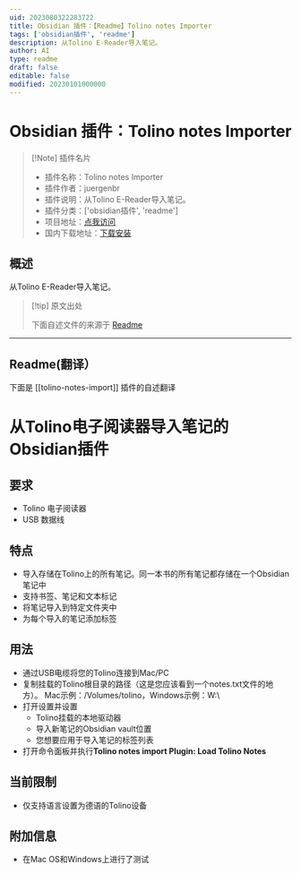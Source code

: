 ```yaml
---
uid: 2023080322283722
title: Obsidian 插件：【Readme】Tolino notes Importer
tags: ['obsidian插件', 'readme']
description: 从Tolino E-Reader导入笔记。
author: AI
type: readme
draft: false
editable: false
modified: 20230101000000
---
```


# Obsidian 插件：Tolino notes Importer

> [!Note] 插件名片
> - 插件名称：Tolino notes Importer
> - 插件作者：juergenbr
> - 插件说明：从Tolino E-Reader导入笔记。
> - 插件分类：['obsidian插件', 'readme']
> - 项目地址：[点我访问](https://github.com/juergenbr/obsidian-tolino-notes-import)
> - 国内下载地址：[下载安装](https://pkmer.cn/products/plugin/pluginMarket/?tolino-notes-import)

## 概述

从Tolino E-Reader导入笔记。



> [!tip] 原文出处
> 
>下面自述文件的来源于 [Readme](https://ghproxy.net/https://raw.githubusercontent.com/juergenbr/obsidian-tolino-notes-import/master/README.md)
> 

---

## Readme(翻译）

下面是 [[tolino-notes-import]] 插件的自述翻译


# 从Tolino电子阅读器导入笔记的Obsidian插件

## 要求
* Tolino 电子阅读器
* USB 数据线

## 特点
* 导入存储在Tolino上的所有笔记。同一本书的所有笔记都存储在一个Obsidian笔记中
* 支持书签、笔记和文本标记
* 将笔记导入到特定文件夹中
* 为每个导入的笔记添加标签

## 用法
* 通过USB电缆将您的Tolino连接到Mac/PC
* 复制挂载的Tolino根目录的路径（这是您应该看到一个notes.txt文件的地方）。
Mac示例：/Volumes/tolino，Windows示例：W:\
* 打开设置并设置
	* Tolino挂载的本地驱动器
	* 导入新笔记的Obsidian vault位置
	* 您想要应用于导入笔记的标签列表
* 打开命令面板并执行**Tolino notes import Plugin: Load Tolino Notes**

## 当前限制
* 仅支持语言设置为德语的Tolino设备

## 附加信息
* 在Mac OS和Windows上进行了测试



